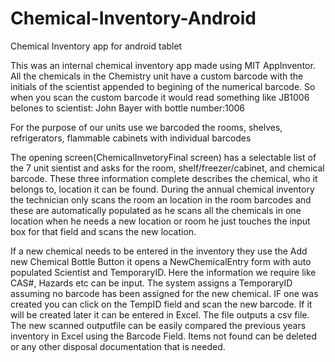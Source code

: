 # Chemical-Inventory-Android
Chemical Inventory app for android tablet 

This was an internal chemical inventory app made using MIT AppInventor.  All the chemicals in the Chemistry unit have a custom barcode with the initials of the scientist appended to begining of the numerical barcode.  So when you scan the custom barcode it would read something like JB1006 belones to scientist: John Bayer with bottle number:1006

For the purpose of our units use we barcoded the rooms, shelves, refrigerators, flammable cabinets with individual barcodes 

The  opening screen(ChemicalInvetoryFinal screen) has a selectable list of the 7 unit sientist and asks for the room, shelf/freezer/cabinet, and chemical barcode.  These three information complete describes the chemical, who it belongs to, location it can be found.  During the annual chemical inventory the technician only scans the room an location in the room barcodes and  these are automatically populated as he scans all the chemicals in one location when he needs a new location or room he just touches the input  box for that field and scans the new location.

If a new chemical needs to be entered in the inventory they use the Add new Chemical Bottle Button it opens a NewChemicalEntry form with auto populated Scientist and TemporaryID.  Here the information we require like CAS#, Hazards etc can be input.  The system assigns a TemporaryID  assuming no barcode has been assigned for the new chemical.  IF one was created you can click on the TempID field and scan the new barcode.  If it will be created later it can be entered in Excel.  The file outputs a csv file.  The new scanned outputfile can be easily compared the previous years inventory in Excel using the Barcode Field.  Items not found can be deleted or any other disposal documentation that is needed.


